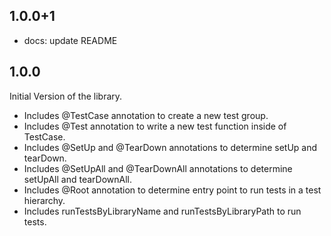 ## 1.0.0+1

- docs: update README

## 1.0.0

Initial Version of the library.

- Includes @TestCase annotation to create a new test group.
- Includes @Test annotation to write a new test function inside of TestCase.
- Includes @SetUp and @TearDown annotations to determine setUp and tearDown.
- Includes @SetUpAll and @TearDownAll annotations to determine setUpAll and tearDownAll.
- Includes @Root annotation to determine entry point to run tests in a test hierarchy.
- Includes runTestsByLibraryName and runTestsByLibraryPath to run tests.

